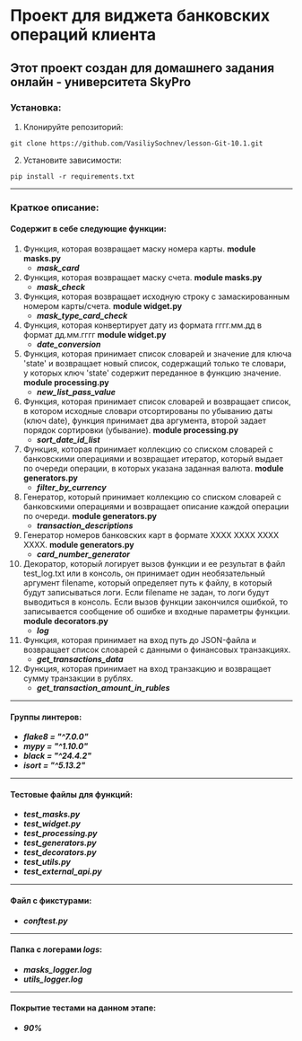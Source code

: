 # Проект для виджета банковских операций клиента
## Этот проект создан для домашнего задания онлайн - университета SkyPro
### Установка:
1. Клонируйте репозиторий:
````shell
git clone https://github.com/VasiliySochnev/lesson-Git-10.1.git
````
2. Установите зависимости:
````
pip install -r requirements.txt
````
---
### Краткое описание:
#### Содержит в себе следующие функции:
1. Функция, которая возвращает маску номера карты. __module masks.py__
    + ***mask_card***
2. Функция, которая возвращает маску счета. __module masks.py__
    + ***mask_check***
3. Функция, которая возвращает исходную строку
    с замаскированным номером карты/счета. __module widget.py__
    + ***mask_type_card_check***
4. Функция, которая конвертирует дату из формата
    гггг.мм.дд в формат дд.мм.гггг  __module widget.py__
    + ***date_conversion***
5. Функция, которая принимает список словарей и значение для ключа
    'state' и возвращает новый список, содержащий только те словари, у которых ключ
    'state' содержит переданное в функцию значение.  __module processing.py__
    + ***new_list_pass_value***
6. Функция, которая принимает список словарей и возвращает список,
    в котором исходные словари отсортированы по убыванию даты (ключ date),
    функция принимает два аргумента, второй задает порядок сортировки (убывание).  __module processing.py__
    + ***sort_date_id_list***
7. Функция, которая принимает коллекцию со списком словарей с банковскими операциями 
   и возвращает итератор, который выдает по очереди операции, в которых указана заданная валюта.  __module generators.py__
    + ***filter_by_currency***
8. Генератор, который принимает коллекцию со списком словарей с банковскими операциями
    и возвращает описание каждой операции по очереди.  __module generators.py__
    + ***transaction_descriptions***
9. Генератор номеров банковских карт в формате XXXX XXXX XXXX XXXX. __module generators.py__
    + ***card_number_generator***
10. Декоратор, который логирует вызов функции и ее результат в файл test_log.txt или в консоль, он принимает 
    один необязательный аргумент filename, который определяет путь к файлу, в который будут записываться логи. 
    Если filename не задан, то логи будут выводиться в консоль. Если вызов функции закончился ошибкой, 
    то записывается сообщение об ошибке и входные параметры функции.  __module decorators.py__
    + ***log***
11. Функция, которая принимает на вход путь до JSON-файла
    и возвращает список словарей с данными о финансовых транзакциях.
    + ***get_transactions_data***
12. Функция, которая принимает на вход транзакцию и возвращает сумму транзакции в рублях.
    + ***get_transaction_amount_in_rubles***
---
#### Группы линтеров:
   + ___flake8 = "^7.0.0"___
   + ___mypy = "^1.10.0"___
   + ___black = "^24.4.2"___
   + ___isort = "^5.13.2"___
---
#### Тестовые файлы для функций:
   + ___test_masks.py___
   + ___test_widget.py___
   + ___test_processing.py___
   + ___test_generators.py___
   + ___test_decorators.py___
   + ___test_utils.py___
   + ___test_external_api.py___
---
#### Файл с фикстурами:
   + ___conftest.py___
---
#### Папка с логерами  ***logs***:
   + ___masks_logger.log___
   + ___utils_logger.log___
---
#### Покрытие тестами на данном этапе:
   + ___90%___